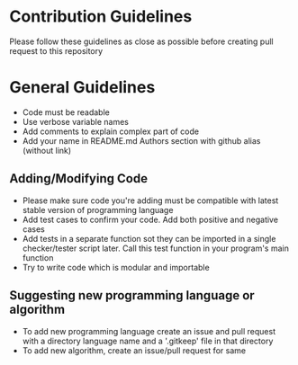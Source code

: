 # Contribution Guidelines
Please follow these guidelines as close as possible before creating pull request to this repository

# General Guidelines
- Code must be readable
- Use verbose variable names
- Add comments to explain complex part of code
- Add your name in README.md Authors section with github alias (without link)

## Adding/Modifying Code
- Please make sure code you're adding must be compatible with latest stable version of programming language
- Add test cases to confirm your code. Add both positive and negative cases
- Add tests in a separate function sot they can be imported in a single checker/tester script later. Call this test function in your program's main function
- Try to write code which is modular and importable

## Suggesting new programming language or algorithm
- To add new programming language create an issue and pull request with a directory language name and a '.gitkeep' file in that directory
- To add new algorithm, create an issue/pull request for same
